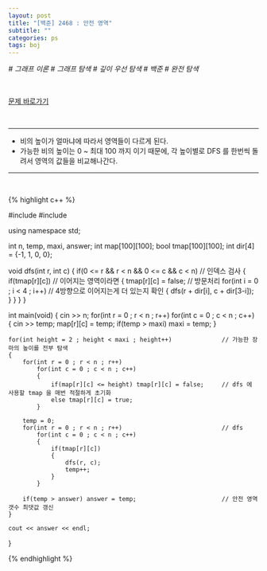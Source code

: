 ```yaml
---
layout: post
title: "[백준] 2468 : 안전 영역"
subtitle: ""
categories: ps
tags: boj
---
```


*# 그래프 이론 # 그래프 탐색 # 깊이 우선 탐색 # 백준 # 완전 탐색*

<br>

[문제 바로가기](https://www.acmicpc.net/problem/2468)

<br>

---

- 비의 높이가 얼마냐에 따라서 영역들이 다르게 된다.
- 가능한 비의 높이는 0 ~ 최대 100 까지 이기 때문에, 각 높이별로 DFS 를 한번씩 돌려서 영역의 값들을 비교해나간다.

---
<br>

{% highlight c++ %}

#include <iostream>
#include <vector>

using namespace std;

int n, temp, maxi, answer;
int map[100][100];
bool tmap[100][100];
int dir[4] = {-1, 1, 0, 0};

void dfs(int r, int c)
{
    if(0 <= r && r < n && 0 <= c && c < n)      // 인덱스 검사
    {
        if(tmap[r][c])                          // 이어지는 영역이라면
        {
            tmap[r][c] = false;                 // 방문처리
            for(int i = 0 ; i < 4 ; i++)        // 4방향으로 이어지는게 더 있는지 확인
            {
                dfs(r + dir[i], c + dir[3-i]);
            }
        }
    }
}

int main(void)
{
    cin >> n;
    for(int r = 0 ; r < n ; r++)
        for(int c = 0 ; c < n ; c++)
        {
            cin >> temp;
            map[r][c] = temp;
            if(temp > maxi) maxi = temp;
        }

    for(int height = 2 ; height < maxi ; height++)              // 가능한 장마의 높이를 전부 탐색
    {
        for(int r = 0 ; r < n ; r++)
            for(int c = 0 ; c < n ; c++)
            {
                if(map[r][c] <= height) tmap[r][c] = false;     // dfs 에 사용할 tmap 을 매번 적절하게 초기화
                else tmap[r][c] = true;
            }
        
        temp = 0;
        for(int r = 0 ; r < n ; r++)                            // dfs
            for(int c = 0 ; c < n ; c++)
            {
                if(tmap[r][c])
                {
                    dfs(r, c);
                    temp++;
                }
            }

        if(temp > answer) answer = temp;                        // 안전 영역 갯수 최댓값 갱신
    }

    cout << answer << endl;
}

{% endhighlight %}

